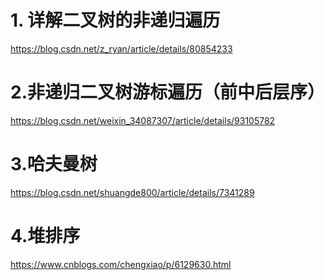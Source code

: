 # 1. 详解二叉树的非递归遍历

https://blog.csdn.net/z_ryan/article/details/80854233

# 2.非递归二叉树游标遍历（前中后层序）

https://blog.csdn.net/weixin_34087307/article/details/93105782

# 3.哈夫曼树

https://blog.csdn.net/shuangde800/article/details/7341289

# 4.堆排序

https://www.cnblogs.com/chengxiao/p/6129630.html
